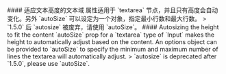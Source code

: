 <cn>
#### 适应文本高度的文本域
属性适用于 `textarea` 节点，并且只有高度会自动变化。另外 `autoSize` 可以设定为一个对象，指定最小行数和最大行数。
> `1.5.0` 后 `autosize` 被废弃，请使用 `autoSize`。
</cn>

<us>
#### Autosizing the height to fit the content
`autoSize` prop for a `textarea` type of `Input` makes the height to automatically adjust based on the content. An options object can be provided to `autoSize` to specify the minimum and maximum number of lines the textarea will automatically adjust.
> `autosize` is deprecated after `1.5.0`, please use `autoSize`.
</us>
